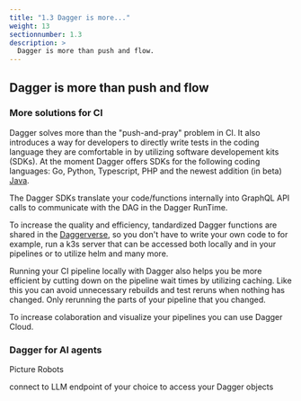 ```yaml
---
title: "1.3 Dagger is more..."
weight: 13
sectionnumber: 1.3
description: >
  Dagger is more than push and flow.
---
```



## Dagger is more than push and flow


### More solutions for CI

Dagger solves more than the "push-and-pray" problem in CI. 
It also introduces a way for developers to directly write tests in the coding language they are comfortable in by utilizing software developement kits (SDKs).
At the moment Dagger offers SDKs for the following coding languages: Go, Python, Typescript, PHP and the newest addition (in beta) [Java](https://dagger.io/blog/java-sdk).

The Dagger SDKs translate your code/functions internally into GraphQL API calls to communicate with the DAG in the Dagger RunTime.

To increase the quality and efficiency, tandardized Dagger functions are shared in the [Daggerverse](https://daggerverse.dev/), so you don't have to write your own code to for example, run a k3s server that can be accessed both locally and in your pipelines or to utilize helm and many more.

Running your CI pipeline locally with Dagger also helps you be more efficient by cutting down on the pipeline wait times by utilizing caching. Like this you can avoid unnecessary rebuilds and test reruns when nothing has changed. Only rerunning the parts of your pipeline that you changed.

To increase colaboration and visualize your pipelines you can use Dagger Cloud.


### Dagger for AI agents

Picture Robots

connect to LLM endpoint of your choice to access your Dagger objects

